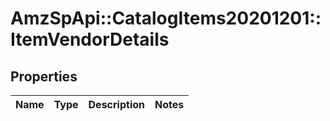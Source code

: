 # AmzSpApi::CatalogItems20201201::ItemVendorDetails

## Properties
Name | Type | Description | Notes
------------ | ------------- | ------------- | -------------

